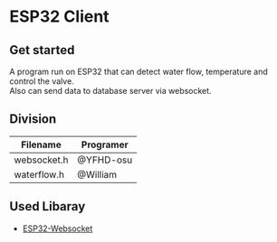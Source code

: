 # ESP32 Client

## Get started 
A program run on ESP32 that can detect water flow, temperature and control the valve. \
Also can send data to database server via websocket.

## Division
| Filename    | Programer |
| ----------- | --------- |
| websocket.h | @YFHD-osu |
| waterflow.h | @William  |

## Used Libaray
- [ESP32-Websocket](https://github.com/larkin/ESP32-Websocket/tree/master)
